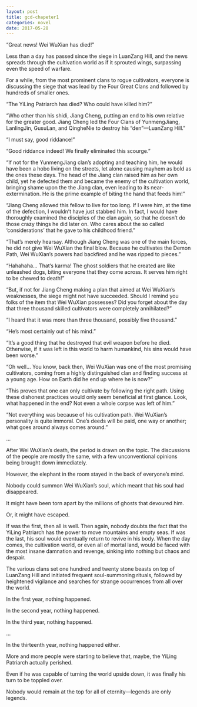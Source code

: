 ```yaml
---
layout: post
title: gcd-chapeter1
categories: novel
date: 2017-05-28
---
```

“Great news! Wei WuXian has died!”

Less than a day has passed since the siege in LuanZang Hill, and the news spreads through the cultivation world as if it sprouted wings, surpassing even the speed of warfare.

For a while, from the most prominent clans to rogue cultivators, everyone is discussing the siege that was lead by the Four Great Clans and followed by hundreds of smaller ones.

“The YiLing Patriarch has died? Who could have killed him?”

“Who other than his shidi, Jiang Cheng, putting an end to his own relative for the greater good. Jiang Cheng led the Four Clans of YunmengJiang, LanlingJin, GusuLan, and QingheNie to destroy his “den”—LuanZang Hill.”

“I must say, good riddance!”

“Good riddance indeed! We finally eliminated this scourge.”

“If not for the YunmengJiang clan’s adopting and teaching him, he would have been a hobo living on the streets, let alone causing mayhem as bold as the ones these days. The head of the Jiang clan raised him as her own child, yet he defected them and became the enemy of the cultivation world, bringing shame upon the the Jiang clan, even leading to its near-extermination. He is the prime example of biting the hand that feeds him!”

“Jiang Cheng allowed this fellow to live for too long. If I were him, at the time of the defection, I wouldn’t have just stabbed him. In fact, I would have thoroughly examined the disciples of the clan again, so that he doesn’t do those crazy things he did later on. Who cares about the so called ‘considerations’ that he gave to his childhood friend.”

“That’s merely hearsay. Although Jiang Cheng was one of the main forces, he did not give Wei WuXian the final blow. Because he cultivates the Demon Path, Wei WuXian’s powers had backfired and he was ripped to pieces.”

“Hahahaha… That’s karma! The ghost soldiers that he created are like unleashed dogs, biting everyone that they come across. It serves him right to be chewed to death!”

“But, if not for Jiang Cheng making a plan that aimed at Wei WuXian’s weaknesses, the siege might not have succeeded. Should I remind you folks of the item that Wei WuXian possesses? Did you forget about the day that three thousand skilled cultivators were completely annihilated?”

“I heard that it was more than three thousand, possibly five thousand.”

“He’s most certainly out of his mind.”

“It’s a good thing that he destroyed that evil weapon before he died. Otherwise, if it was left in this world to harm humankind, his sins would have been worse.”

“Oh well… You know, back then, Wei WuXian was one of the most promising cultivators, coming from a highly distinguished clan and finding success at a young age. How on Earth did he end up where he is now?”

“This proves that one can only cultivate by following the right path. Using these dishonest practices would only seem beneficial at first glance. Look, what happened in the end? Not even a whole corpse was left of him.”

“Not everything was because of his cultivation path. Wei WuXian’s personality is quite immoral. One’s deeds will be paid, one way or another; what goes around always comes around.”

…

After Wei WuXian’s death, the period is drawn on the topic. The discussions of the people are mostly the same, with a few unconventional opinions being brought down immediately.

However, the elephant in the room stayed in the back of everyone’s mind.

Nobody could summon Wei WuXian’s soul, which meant that his soul had disappeared.

It might have been torn apart by the millions of ghosts that devoured him.

Or, it might have escaped.

If was the first, then all is well. Then again, nobody doubts the fact that the YiLing Patriarch has the power to move mountains and empty seas. If was the last, his soul would eventually return to revive in his body. When the day comes, the cultivation world, or even all of mortal land, would be faced with the most insane damnation and revenge, sinking into nothing but chaos and despair.

The various clans set one hundred and twenty stone beasts on top of LuanZang Hill and initiated frequent soul-summoning rituals, followed by heightened vigilance and searches for strange occurrences from all over the world.

In the first year, nothing happened.

In the second year, nothing happened.

In the third year, nothing happened.

…

In the thirteenth year, nothing happened either.

More and more people were starting to believe that, maybe, the YiLing Patriarch actually perished.

Even if he was capable of turning the world upside down, it was finally his turn to be toppled over.

Nobody would remain at the top for all of eternity—legends are only legends.